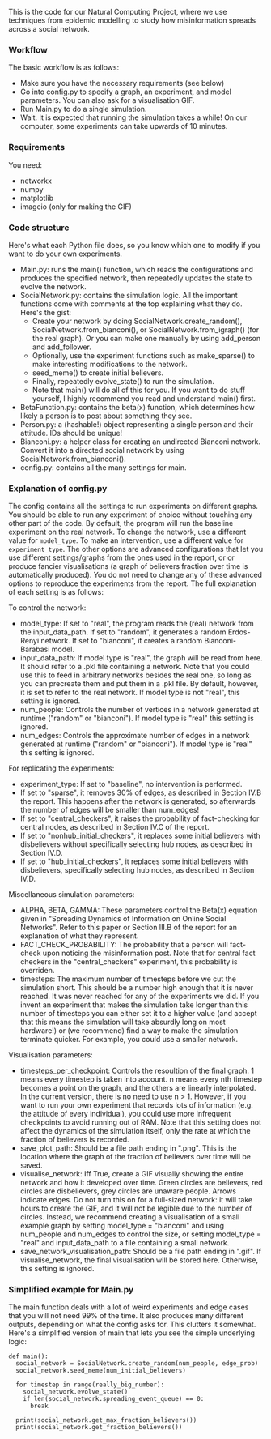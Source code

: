This is the code for our Natural Computing Project, where we use techniques from epidemic modelling to study how misinformation spreads across a social network.

### Workflow
The basic workflow is as follows:
- Make sure you have the necessary requirements (see below)
- Go into config.py to specify a graph, an experiment, and model parameters. You can also ask for a visualisation GIF.
- Run Main.py to do a single simulation.
- Wait. It is expected that running the simulation takes a while! On our computer, some experiments can take upwards of 10 minutes.

### Requirements
You need:
- networkx
- numpy
- matplotlib
- imageio (only for making the GIF)

### Code structure
Here's what each Python file does, so you know which one to modify if you want to do your own experiments.
- Main.py: runs the main() function, which reads the configurations and produces the specified network, then repeatedly updates the state to evolve the network.
- SocialNetwork.py: contains the simulation logic. All the important functions come with comments at the top explaining what they do. Here's the gist:
    - Create your network by doing SocialNetwork.create_random(), SocialNetwork.from_bianconi(), or SocialNetwork.from_igraph() (for the real graph). Or you can make one manually by using add_person and add_follower.
    - Optionally, use the experiment functions such as make_sparse() to make interesting modifications to the network.
    - seed_meme() to create initial believers.
    - Finally, repeatedly evolve_state() to run the simulation.
    - Note that main() will do all of this for you. If you want to do stuff yourself, I highly recommend you read and understand main() first.
- BetaFunction.py: contains the beta(x) function, which determines how likely a person is to post about something they see.
- Person.py: a (hashable!) object representing a single person and their attitude. IDs should be unique!
- Bianconi.py: a helper class for creating an undirected Bianconi network. Convert it into a directed social network by using SocialNetwork.from_bianconi().
- config.py: contains all the many settings for main.

### Explanation of config.py
The config contains all the settings to run experiments on different graphs. You should be able to run any experiment of choice without touching any other part of the code. By default, the program will run the baseline experiment on the real network. To change the network, use a different value for ```model_type```.  To make an intervention, use a different value for ```experiment_type```. The other options are advanced configurations that let you use different settings/graphs from the ones used in the report, or or produce fancier visualisations (a graph of believers fraction over time is automatically produced). You do not need to change any of these advanced options to reproduce the experiments from the report. The full explanation of each setting is as follows:

To control the network:
- model_type: If set to "real", the program reads the (real) network from the input_data_path. If set to "random", it generates a random Erdos-Renyi network. If set to "bianconi", it creates a random Bianconi-Barabasi model.
- input_data_path: If model type is "real", the graph will be read from here. It should refer to a .pkl file containing a network. Note that you could use this to feed in arbitrary networks besides the real one, so long as you can precreate them and put them in a .pkl file. By default, however, it is set to refer to the real network. If model type is not "real", this setting is ignored.
- num_people: Controls the number of vertices in a network generated at runtime ("random" or "bianconi"). If model type is "real" this setting is ignored.
- num_edges: Controls the approximate number of edges in a network generated at runtime ("random" or "bianconi"). If model type is "real" this setting is ignored.

For replicating the experiments:
- experiment_type: If set to "baseline", no intervention is performed.
- If set to "sparse", it removes 30% of edges, as described in Section IV.B the report. This happens after the network is generated, so afterwards the number of edges will be smaller than num_edges!
- If set to "central_checkers", it raises the probability of fact-checking for central nodes, as described in Section IV.C of the report.
- If set to "nonhub_initial_checkers", it replaces some initial believers with disbelievers without specifically selecting hub nodes, as described in Section IV.D.
- If set to "hub_initial_checkers", it replaces some initial believers with disbelievers, specifically selecting hub nodes, as described in Section IV.D.

Miscellaneous simulation parameters:
- ALPHA, BETA, GAMMA: These parameters control the Beta(x) equation given in "Spreading Dynamics of Information on Online Social Networks". Refer to this paper or Section III.B of the report for an explanation of what they represent.
- FACT_CHECK_PROBABILITY: The probability that a person will fact-check upon noticing the misinformation post. Note that for central fact checkers in the "central_checkers" experiment, this probability is overriden.
- timesteps: The maximum number of timesteps before we cut the simulation short. This should be a number high enough that it is never reached. It was never reached for any of the experiments we did. If you invent an experiment that makes the simulation take longer than this number of timesteps you can either set it to a higher value (and accept that this means the simulation will take absurdly long on most hardware!) or (we recommend) find a way to make the simulation terminate quicker. For example, you could use a smaller network.

Visualisation parameters:
- timesteps_per_checkpoint: Controls the resoultion of the final graph. 1 means every timestep is taken into account. n means every nth timestep becomes a point on the graph, and the others are linearly interpolated. In the current version, there is no need to use n > 1. However, if you want to run your own experiment that records lots of information (e.g. the attitude of every individual), you could use more infrequent checkpoints to avoid running out of RAM. Note that this setting does not affect the dynamics of the simulation itself, only the rate at which the fraction of believers is recorded.
- save_plot_path: Should be a file path ending in ".png". This is the location where the graph of the fraction of believers over time will be saved.
- visualise_network: Iff True, create a GIF visually showing the entire network and how it developed over time. Green circles are believers, red circles are disbelievers, grey circles are unaware people. Arrows indicate edges. Do not turn this on for a full-sized network: it will take hours to create the GIF, and it will not be legible due to the number of circles. Instead, we recommend creating a visualisation of a small example graph by setting model_type = "bianconi" and using num_people and num_edges to control the size, or setting model_type = "real" and input_data_path to a file containing a small network.
- save_network_visualisation_path: Should be a file path ending in ".gif". If visualise_network, the final visualisation will be stored here. Otherwise, this setting is ignored.

### Simplified example for Main.py
The main function deals with a lot of weird experiments and edge cases that you will not need 99% of the time. It also produces many different outputs, depending on what the config asks for. This clutters it somewhat. Here's a simplified version of main that lets you see the simple underlying logic:

```
def main():
  social_network = SocialNetwork.create_random(num_people, edge_prob)
  social_network.seed_meme(num_initial_believers)

  for timestep in range(really_big_number):
    social_network.evolve_state()
    if len(social_network.spreading_event_queue) == 0:
      break

  print(social_network.get_max_fraction_believers())
  print(social_network.get_fraction_believers())
```
